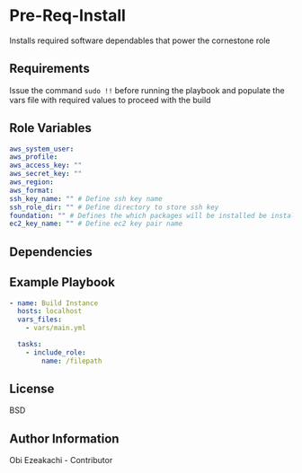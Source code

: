 Pre-Req-Install
=========

Installs required software dependables that power the cornestone role

Requirements
------------

Issue the command `sudo !!` before running the playbook and populate the vars file with required values to proceed with the build

Role Variables
--------------

```yaml
aws_system_user:
aws_profile:
aws_access_key: ""
aws_secret_key: ""
aws_region: 
aws_format: 
ssh_key_name: "" # Define ssh key name
ssh_role_dir: "" # Define directory to store ssh key
foundation: "" # Defines the which packages will be installed be installed e.g aws,libvrt, or azure
ec2_key_name: "" # Define ec2 key pair name
```

Dependencies
------------


Example Playbook
----------------



```yml
- name: Build Instance  
  hosts: localhost
  vars_files:
    - vars/main.yml

  tasks:
    - include_role:
        name: /filepath
```
License
-------

BSD

Author Information
------------------

Obi Ezeakachi - Contributor
